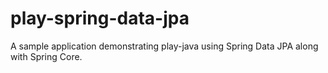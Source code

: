 play-spring-data-jpa
====================

A sample application demonstrating play-java using Spring Data JPA along with Spring Core.